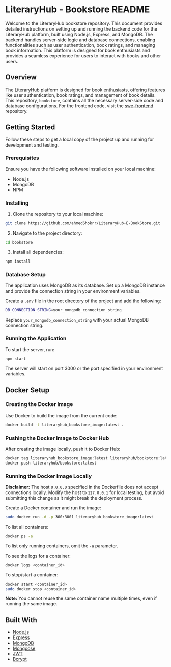 # LiteraryHub - Bookstore README

Welcome to the LiteraryHub bookstore repository. This document provides detailed instructions on setting up and running the backend code for the LiteraryHub platform, built using Node.js, Express, and MongoDB. The backend handles server-side logic and database connections, enabling functionalities such as user authentication, book ratings, and managing book information. This platform is designed for book enthusiasts and provides a seamless experience for users to interact with books and other users. 

## Overview

The LiteraryHub platform is designed for book enthusiasts, offering features like user authentication, book ratings, and management of book details. This repository, `bookstore`, contains all the necessary server-side code and database configurations. For the frontend code, visit the [swe-frontend](https://github.com/LiteraryHub/swe-frontend) repository.

## Getting Started

Follow these steps to get a local copy of the project up and running for development and testing.

### Prerequisites

Ensure you have the following software installed on your local machine:

- Node.js
- MongoDB
- NPM

### Installing

1. Clone the repository to your local machine:

```sh
git clone https://github.com/ahmedShokrr/LiteraryHub-E-BookStore.git
```

2. Navigate to the project directory:

```sh
cd bookstore
```

3. Install all dependencies:

```sh
npm install
```

### Database Setup

The application uses MongoDB as its database. Set up a MongoDB instance and provide the connection string in your environment variables.

Create a `.env` file in the root directory of the project and add the following:

```sh
DB_CONNECTION_STRING=your_mongodb_connection_string
```

Replace `your_mongodb_connection_string` with your actual MongoDB connection string.

### Running the Application

To start the server, run:

```sh
npm start
```

The server will start on port 3000 or the port specified in your environment variables.

## Docker Setup

### Creating the Docker Image

Use Docker to build the image from the current code:

```sh
docker build -t literaryhub_bookstore_image:latest .
```

### Pushing the Docker Image to Docker Hub

After creating the image locally, push it to Docker Hub:

```bash
docker tag literaryhub_bookstore_image:latest literaryhub/bookstore:latest
docker push literaryhub/bookstore:latest
```

### Running the Docker Image Locally

**Disclaimer:** The host `0.0.0.0` specified in the Dockerfile does not accept connections locally. Modify the host to `127.0.0.1` for local testing, but avoid submitting this change as it might break the deployment process.

Create a Docker container and run the image:

```sh
sudo docker run -d -p 300:3001 literaryhub_bookstore_image:latest
```

To list all containers:

```sh
docker ps -a
```

To list only running containers, omit the `-a` parameter.

To see the logs for a container:

```sh
docker logs <container_id>
```

To stop/start a container:

```sh
docker start <container_id>
sudo docker stop <container_id>
```

**Note:** You cannot reuse the same container name multiple times, even if running the same image.

## Built With

- [Node.js](https://nodejs.org/)
- [Express](https://expressjs.com/)
- [MongoDB](https://www.mongodb.com/)
- [Mongoose](https://mongoosejs.com/)
- [JWT](https://jwt.io/)
- [Bcrypt](https://www.npmjs.com/package/bcrypt)
